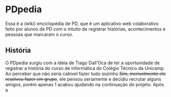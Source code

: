 # PDpedia

Essa é a (wiki) enciclopédia de PD, que é um aplicativo web colaborativo feito por alunos de PD com o intuito de registrar histórias, acontecimentos e pessoas que marcaram o curso.

## História
O PDpedia surgiu com a ideia de Tiago Dall'Oca de ter a oportunidade de registrar a história do curso de informática do Colégio Técnico da Unicamp. Ao perceber que não seria cabível fazer tudo sozinho ~~Sim, incrivelmente ele resolveu fazer em grupo~~, ele pensou seriamente e decidiu recrutar alguns amigos, porém apenas 1 acabou ajudando na continuação do projeto.
Após a 
 
